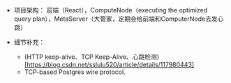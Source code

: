 
* 项目架构： 前端（React），ComputeNode（executing the optimized query plan），MetaServer（大管家，定期会给前端和ComputerNode去发心跳）

* 细节补充：
    *  (HTTP keep-alive、TCP Keep-Alive、心跳检测)[https://blog.csdn.net/sslulu520/article/details/117980443]
    *  TCP-based Postgres wire protocol.
